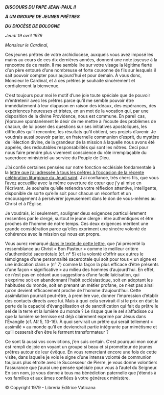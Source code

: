 ***DISCOURS DU PAPE JEAN-PAUL II***

***À UN GROUPE DE JEUNES PRÊTRES***

***DU DIOCÈSE DE BOLOGNE***

*Jeudi* *19 avril 1979*

*Monsieur le Cardinal,*

Ces jeunes prêtres de votre archidiocèse, auxquels vous avez imposé les mains au cours de ces dix dernières années, donnent une note joyeuse à la rencontre de ce matin. Il me semble lire sur votre visage la légitime fierté d’un père entouré d’une nombreuse et forte couronne de fils sur lesquels il sait pouvoir compter pour aujourd’hui et pour demain. À vous donc, Monsieur le Cardinal, et à ces prêtres je souhaite sincèrement et cordialement la bienvenue.

C’est toujours pour moi le motif d’une joie toute spéciale que de pouvoir m’entretenir avec les prêtres parce qu’il me semble pouvoir être immédiatement à leur diapason en raison des idéaux, des espérances, des expériences heureuses et tristes, en un mot de la vocation qui, par une disposition de la divine Providence, nous est commune. En pareil cas, j’éprouve spontanément le désir de me mettre à l’écoute des problèmes de chacun, de lui poser des questions sur ses initiatives apostoliques, les difficultés qu’il rencontre, les résultats qu’il obtient, ses projets d’avenir. Je voudrais aussi pouvoir parler, en fraternelle communion d’esprit, du mystère de l’élection divine, de la grandeur de la mission à laquelle nous avons été appelés, des redoutables responsabilités qui sont les nôtres. Ceci pour nous faire prendre plus vivement conscience du rôle irremplaçable du sacerdoce ministériel au service du Peuple de Dieu.

J’ai confié certaines pensées sur notre fonction ecclésiale fondamentale à la [lettre que j’ai adressée à tous les prêtres à l’occasion de la récente célébration liturgique du Jeudi saint](http://www.vatican.va/holy_father/john_paul_ii/letters/1979/documents/hf_jp-ii_let_19790409_sacerdoti-giovedi-santo_fr.html). J’ai confiance, très chers fils, que vous l’avez accueillie avec la même ouverture de cœur que j’y ai mise en l’écrivant. Je souhaite qu’elle retiendra votre réflexion attentive, intelligente, disponible de sorte qu’elle soit pour chacun un réconfort et un encouragement à persévérer joyeusement dans le don de vous-mêmes au Christ et à l’Église.

Je voudrais, ici seulement, souligner deux exigences particulièrement ressenties par le clergé, surtout le jeune clergé : être authentiques et être proches de l’homme de notre temps. Ces deux exigences méritent une grande considération parce qu’elles expriment une sincère volonté de cohérence avec la mission qui nous est propre.

Vous aurez remarqué [dans le texte de cette lettre](http://www.vatican.va/holy_father/john_paul_ii/letters/1979/documents/hf_jp-ii_let_19790409_sacerdoti-giovedi-santo_fr.html), que j’ai présenté la ressemblance au Christ « Bon Pasteur » comme le meilleur critère d’authenticité sacerdotale (cf. n° 5) et la volonté d’offrir aux autres le témoignage d’une personnalité sacerdotale qui soit pour tous « un signe et une indication clairs » (n° 7) comme la façon la plus efficace d’être présents d’une façon « significative » au milieu des hommes d’aujourd’hui. En effet, ce n’est pas en cédant aux suggestions d’une facile laïcisation, qui s’exprime soit en abandonnant l’habit ecclésiastique, soit en adoptant les habitudes du monde, soit en prenant un métier profane, ce n’est pas ainsi qu’on devient efficacement proche de l’homme d’aujourd’hui. Cette assimilation pourrait peut-être, à première vue, donner l’impression d’établir des contacts directs avec lui. Mais à quoi cela servirait-il si le prix en était la perte de la capacité d’évangélisation et de sanctification qui fait du prêtre le sel de la terre et la lumière du monde ? Le risque que le sel s’affadisse ou que la lumière se ternisse est déjà clairement exprimé par Jésus dans l’Évangile (cf. *Mt* 5, 13-16). À quoi servirait un prêtre qui serait tellement « assimilé » au monde qu’il en deviendrait partie intégrante par mimétisme et qu’il cesserait d’en être le ferment transformateur ?

Ce sont là aussi vos convictions, j’en suis certain. C’est pourquoi mon cœur est rempli de joie en voyant un groupe si beau et si prometteur de jeunes prêtres autour de leur évêque. En vous remerciant encore une fois de cette visite, dans laquelle je vois le signe d’une intense volonté de communion toujours plus étroite avec le Successeur de Pierre, je vous donne volontiers l’assurance que j’aurai une pensée spéciale pour vous à l’autel du Seigneur. En son nom, je vous donne à tous ma bénédiction paternelle que j’étends à vos familles et aux âmes confiées à votre généreux ministère.

© Copyright 1979 - Libreria Editrice Vaticana